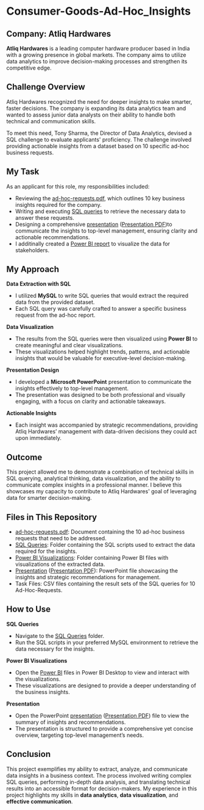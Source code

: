 # Consumer-Goods-Ad-Hoc_Insights

## Company: Atliq Hardwares

**Atliq Hardwares** is a leading computer hardware producer based in India with a growing presence in global markets. The company aims to utilize data analytics to improve decision-making processes and strengthen its competitive edge.

## Challenge Overview

Atliq Hardwares recognized the need for deeper insights to make smarter, faster decisions. The company is expanding its data analytics team and wanted to assess junior data analysts on their ability to handle both technical and communication skills.

To meet this need, Tony Sharma, the Director of Data Analytics, devised a SQL challenge to evaluate applicants' proficiency. The challenge involved providing actionable insights from a dataset based on 10 specific ad-hoc business requests.

## My Task

As an applicant for this role, my responsibilities included:

- Reviewing the [ad-hoc-requests.pdf](https://github.com/ayushd1108/Consumer-Goods-Ad-Hoc_Insights/blob/main/ad-hoc-requests.pdf), which outlines 10 key business insights required for the company.
- Writing and executing [SQL queries](https://github.com/ayushd1108/Consumer-Goods-Ad-Hoc_Insights/blob/main/SQL_code.sql) to retrieve the necessary data to answer these requests.
- Designing a comprehensive [presentation](https://github.com/ayushd1108/Consumer-Goods-Ad-Hoc_Insights/blob/main/Ad-Hoc-Analysis%20Presentation.pptx) ([Presentation PDF](https://github.com/ayushd1108/Consumer-Goods-Ad-Hoc_Insights/blob/main/Ad-Hoc%20Analysis%20PDF.pdf))to communicate the insights to top-level management, ensuring clarity and actionable recommendations.
- I additinally created a [Power BI report](https://github.com/ayushd1108/Consumer-Goods-Ad-Hoc_Insights/blob/main/Consumer%20Goods%20Ad-Hoc-Analysis%20Visualization.pbix) to visualize the data for stakeholders.

## My Approach

**Data Extraction with SQL**
- I utilized **MySQL** to write SQL queries that would extract the required data from the provided dataset.
- Each SQL query was carefully crafted to answer a specific business request from the ad-hoc report.

**Data Visualization**
- The results from the SQL queries were then visualized using **Power BI** to create meaningful and clear visualizations.
- These visualizations helped highlight trends, patterns, and actionable insights that would be valuable for executive-level decision-making.

**Presentation Design**
- I developed a **Microsoft PowerPoint** presentation to communicate the insights effectively to top-level management.
- The presentation was designed to be both professional and visually engaging, with a focus on clarity and actionable takeaways.

**Actionable Insights**
- Each insight was accompanied by strategic recommendations, providing Atliq Hardwares’ management with data-driven decisions they could act upon immediately.

## Outcome

This project allowed me to demonstrate a combination of technical skills in SQL querying, analytical thinking, data visualization, and the ability to communicate complex insights in a professional manner. I believe this showcases my capacity to contribute to Atliq Hardwares' goal of leveraging data for smarter decision-making.

## Files in This Repository

- [ad-hoc-requests.pdf](https://github.com/ayushd1108/Consumer-Goods-Ad-Hoc_Insights/blob/main/ad-hoc-requests.pdf): Document containing the 10 ad-hoc business requests that need to be addressed.
- [SQL Queries](https://github.com/ayushd1108/Consumer-Goods-Ad-Hoc_Insights/blob/main/SQL_code.sql): Folder containing the SQL scripts used to extract the data required for the insights.
- [Power BI Visualizations](https://github.com/ayushd1108/Consumer-Goods-Ad-Hoc_Insights/blob/main/Consumer%20Goods%20Ad-Hoc-Analysis%20Visualization.pbix): Folder containing Power BI files with visualizations of the extracted data.
- [Presentation](https://github.com/ayushd1108/Consumer-Goods-Ad-Hoc_Insights/blob/main/Ad-Hoc-Analysis%20Presentation.pptx) ([Presentation PDF](https://github.com/ayushd1108/Consumer-Goods-Ad-Hoc_Insights/blob/main/Ad-Hoc%20Analysis%20PDF.pdf)): PowerPoint file showcasing the insights and strategic recommendations for management.
- Task Files: CSV files containing the result sets of the SQL queries for 10 Ad-Hoc-Requests.

## How to Use

**SQL Queries**
- Navigate to the [SQL Queries](https://github.com/ayushd1108/Consumer-Goods-Ad-Hoc_Insights/blob/main/SQL_code.sql) folder.
- Run the SQL scripts in your preferred MySQL environment to retrieve the data necessary for the insights.

**Power BI Visualizations**
- Open the [Power BI](https://github.com/ayushd1108/Consumer-Goods-Ad-Hoc_Insights/blob/main/Consumer%20Goods%20Ad-Hoc-Analysis%20Visualization.pbix) files in Power BI Desktop to view and interact with the visualizations.
- These visualizations are designed to provide a deeper understanding of the business insights.

**Presentation**
- Open the PowerPoint [presentation](https://github.com/ayushd1108/Consumer-Goods-Ad-Hoc_Insights/blob/main/Ad-Hoc-Analysis%20Presentation.pptx) ([Presentation PDF](https://github.com/ayushd1108/Consumer-Goods-Ad-Hoc_Insights/blob/main/Ad-Hoc%20Analysis%20PDF.pdf)) file to view the summary of insights and recommendations.
- The presentation is structured to provide a comprehensive yet concise overview, targeting top-level management’s needs.

## Conclusion

This project exemplifies my ability to extract, analyze, and communicate data insights in a business context. The process involved writing complex SQL queries, performing in-depth data analysis, and translating technical results into an accessible format for decision-makers. My experience in this project highlights my skills in **data analytics**, **data visualization**, and **effective communication**.
